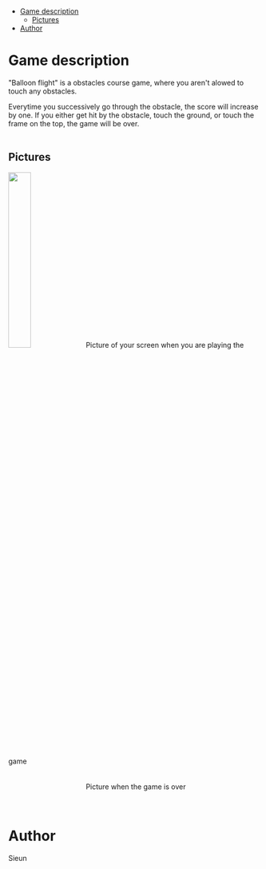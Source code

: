 </br>

- [Game description](#game-description)
  - [Pictures](#pictures)
- [Author](#author)

# Game description
"Balloon flight" is a obstacles course game, where you aren't alowed to touch any obstacles.

Everytime you successively go through the obstacle, the score will increase by one. If you either get hit by the obstacle, touch the ground, or touch the frame on the top, the game will be over.
</br>
</br>

## Pictures    
<img width="30%" src="https://github.com/sieunnkim/pygame/assets/150882029/b99d6404-6173-4ea4-889e-1a6f731f8959">
Picture of your screen when you are playing the game
</br>
</br>
</br>

<img width="30%" ssrc="https://github.com/sieunnkim/pygame/assets/150882029/c2100634-221e-4e62-9f8e-0157cbe685eb">
Picture when the game is over
</br>
</br>
</br>

# Author
Sieun